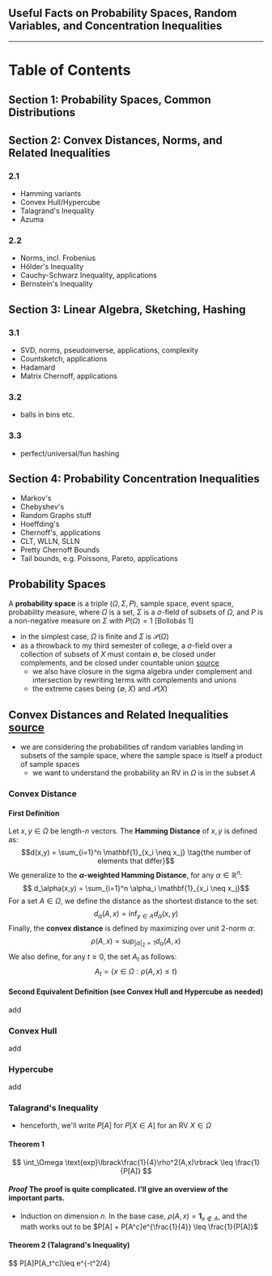 ## Useful Facts on Probability Spaces, Random Variables, and Concentration Inequalities
____
# **Table of Contents**
## Section 1: Probability Spaces, Common Distributions
## Section 2: Convex Distances, Norms, and Related Inequalities
### 2.1
- Hamming variants
- Convex Hull/Hypercube
- Talagrand's Inequality
- Azuma
### 2.2
- Norms, incl. Frobenius
- Hölder's Inequality
- Cauchy-Schwarz Inequality, applications
- Bernstein's Inequality
## Section 3: Linear Algebra, Sketching, Hashing
### 3.1
- SVD, norms, pseudoinverse, applications, complexity
- Countsketch, applications
- Hadamard
- Matrix Chernoff, applications
### 3.2 
- balls in bins etc.
### 3.3
- perfect/universal/fun hashing

## Section 4: Probability Concentration Inequalities
- Markov's
- Chebyshev's
- Random Graphs stuff
- Hoeffding's
- Chernoff's, applications
- CLT, WLLN, SLLN
- Pretty Chernoff Bounds
- Tail bounds, e.g. Poissons, Pareto, applications

## **Probability Spaces**
A **probability space** is a triple $(\Omega,\Sigma,P)$, sample space, event space, probability measure, where $\Omega$ is a set, $\Sigma$ is a $\sigma$-field of subsets of $\Omega$, and $P$ is a non-negative measure on $\Sigma$ with $P(\Omega) = 1$ [Bollobás 1]
- in the simplest case, $\Omega$ is finite and $\Sigma$ is $\mathcal{P}(\Omega)$
- as a throwback to my third semester of college, a $\sigma$-field over a collection of subsets of $X$ must contain $\emptyset$, be closed under complements, and be closed under countable union [source](https://www.math.lsu.edu/~sengupta/7312s02/sigmaalg.pdf)
    - we also have closure in the sigma algebra under complement and intersection by rewriting terms with complements and unions
    - the extreme cases being $\{\emptyset,X\}$ and $\mathcal{P}(X)$
## **Convex Distances and Related Inequalities** [source](https://jpmastrogiacomo.ca/files/Talagrand_convex_hull_concentration_inequality.pdf)
- we are considering the probabilities of random variables landing in subsets of the sample space, where the sample space is itself a product of sample spaces
    - we want to understand the probability an RV in $\Omega$ is in the subset $A$
### Convex Distance
#### **First Definition**
Let $x,y \in \Omega$ be length-$n$ vectors. The **Hamming Distance** of $x,y$ is defined as: $$d(x,y) = \sum_{i=1}^n \mathbf{1}_{x_i \neq x_j} \tag{the number of elements that differ}$$
We generalize to the **$\alpha$-weighted Hamming Distance**, for any $\alpha \in \mathbb{R}^n$:
$$ d_\alpha(x,y) = \sum_{i=1}^n \alpha_i \mathbf{1}_{x_i \neq x_j}$$
For a set $A \in \Omega$, we define the distance as the shortest distance to the set:
$$ d_\alpha(A,x) = \inf_{y \in A} d_\alpha(x,y)$$
Finally, the **convex distance** is defined by maximizing over unit 2-norm $\alpha$:
$$\rho(A,x) = \sup_{|\alpha|_2 = 1} d_\alpha(A,x)$$
We also define, for any $t \geq 0$, the set $A_t$ as follows:
$$ A_t = \{x \in \Omega : \rho(A,x) \leq t \} $$
#### **Second Equivalent Definition** (see **Convex Hull** and **Hypercube** as needed)
add

### **Convex Hull**
add

### **Hypercube**
add

### **Talagrand's Inequality**
- henceforth, we'll write $P[A]$ for $P[X \in A]$ for an RV $X \in \Omega$
#### **Theorem 1** 
$$ \int_\Omega \text{exp}\lbrack\frac{1}{4}\rho^2(A,x)\rbrack \leq \frac{1}{P[A]} $$
#### *Proof* The proof is quite complicated. I'll give an overview of the important parts.
* Induction on dimension $n$. In the base case, $\rho(A,x) = \mathbf{1}_{x\notin A}$, and the math works out to be $P[A] + P[A^c]e^{\frac{1}{4}} \leq \frac{1}{P[A]}$

#### **Theorem 2 (Talagrand's Inequality)**
$$ P[A]P[A_t^c]\leq e^{-t^2/4}
